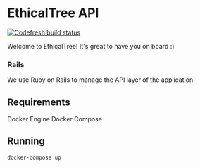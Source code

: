 # EthicalTree API

[![Codefresh build status]( https://g.codefresh.io/api/badges/build?repoOwner=applepicke&repoName=ethicaltree-api&branch=master&pipelineName=ethicaltree-api&accountName=applepicke&key=eyJhbGciOiJIUzI1NiJ9.NWFiN2UwZjE4NTA2ZmYwMDAxYTdlOTFl.6ppbppW5UgnXcgZ8u6wT_aIIbaSR5I_mZwkD9aqmL8c&type=cf-1)]( https://g.codefresh.io/repositories/applepicke/ethicaltree-api/builds?filter=trigger:build;branch:master;service:5ab7e1ed4137c0000123dfeb~ethicaltree-api)

Welcome to EthicalTree! It's great to have you on board :)

### Rails

We use Ruby on Rails to manage the API layer of the application

## Requirements

Docker Engine
Docker Compose


## Running

`docker-compose up`
